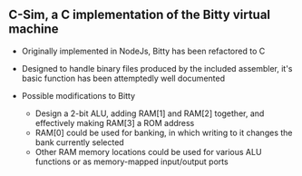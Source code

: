 ## C-Sim, a C implementation of the Bitty virtual machine

- Originally implemented in NodeJs, Bitty has been refactored to C
- Designed to handle binary files produced by the included assembler, it's basic function has been attemptedly well documented

- Possible modifications to Bitty
    - Design a 2-bit ALU, adding RAM[1] and RAM[2] together, and effectively making RAM[3] a ROM address
    - RAM[0] could be used for banking, in which writing to it changes the bank currently selected
    - Other RAM memory locations could be used for various ALU functions or as memory-mapped input/output ports